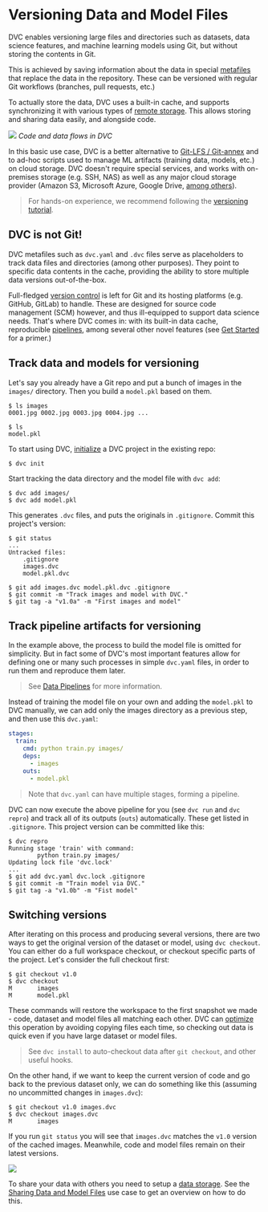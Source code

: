 # Versioning Data and Model Files

DVC enables versioning large files and directories such as datasets, data
science features, and machine learning models using Git, but without storing the
contents in Git.

This is achieved by saving information about the data in special
[metafiles](/doc/user-guide/dvc-files-and-directories) that replace the data in
the repository. These can be versioned with regular Git workflows (branches,
pull requests, etc.)

To actually store the data, DVC uses a built-in <abbr>cache</abbr>, and supports
synchronizing it with various types of
[remote storage](/doc/command-reference/remote). This allows storing and sharing
data easily, and alongside code.

![](/img/model-versioning-diagram.png) _Code and data flows in DVC_

In this basic use case, DVC is a better alternative to
[Git-LFS / Git-annex](/doc/user-guide/related-technologies) and to ad-hoc
scripts used to manage ML <abbr>artifacts</abbr> (training data, models, etc.)
on cloud storage. DVC doesn't require special services, and works with
on-premises storage (e.g. SSH, NAS) as well as any major cloud storage provider
(Amazon S3, Microsoft Azure, Google Drive,
[among others](/doc/command-reference/remote/add#supported-storage-types)).

> For hands-on experience, we recommend following the
> [versioning tutorial](/doc/use-cases/versioning-data-and-model-files).

## DVC is not Git!

DVC metafiles such as `dvc.yaml` and `.dvc` files serve as placeholders to track
data files and directories (among other purposes). They point to specific data
contents in the <abbr>cache</abbr>, providing the ability to store multiple data
versions out-of-the-box.

Full-fledged
[version control](https://git-scm.com/book/en/v2/Getting-Started-About-Version-Control)
is left for Git and its hosting platforms (e.g. GitHub, GitLab) to handle. These
are designed for source code management (SCM) however, and thus ill-equipped to
support data science needs. That's where DVC comes in: with its built-in data
<abbr>cache</abbr>, reproducible [pipelines](/doc/start/data-pipelines), among
several other novel features (see [Get Started](/doc/start/) for a primer.)

## Track data and models for versioning

Let's say you already have a Git repo and put a bunch of images in the `images/`
directory. Then you build a `model.pkl` based on them.

```dvc
$ ls images
0001.jpg 0002.jpg 0003.jpg 0004.jpg ...

$ ls
model.pkl
```

To start using DVC, [initialize](/doc/command-reference/init) a <abbr>DVC
project</abbr> in the existing repo:

```dvc
$ dvc init
```

Start tracking the data directory and the model file with `dvc add`:

```dvc
$ dvc add images/
$ dvc add model.pkl
```

This generates `.dvc` files, and puts the originals in `.gitignore`. Commit this
project's version:

```dvc
$ git status
...
Untracked files:
    .gitignore
    images.dvc
    model.pkl.dvc

$ git add images.dvc model.pkl.dvc .gitignore
$ git commit -m "Track images and model with DVC."
$ git tag -a "v1.0a" -m "First images and model"
```

## Track pipeline artifacts for versioning

In the example above, the process to build the model file is omitted for
simplicity. But in fact some of DVC's most important features allow for defining
one or many such processes in simple `dvc.yaml` files, in order to run them and
reproduce them later.

> See [Data Pipelines](/doc/start/data-pipelines) for more information.

Instead of training the model file on your own and adding the `model.pkl` to DVC
manually, we can add only the images directory as a previous step, and then use
this `dvc.yaml`:

```yaml
stages:
  train:
    cmd: python train.py images/
    deps:
      - images
    outs:
      - model.pkl
```

> Note that `dvc.yaml` can have multiple stages, forming a pipeline.

DVC can now execute the above pipeline for you (see `dvc run` and `dvc repro`)
and track all of its outputs (`outs`) automatically. These get listed in
`.gitignore`. This project version can be committed like this:

```dvc
$ dvc repro
Running stage 'train' with command:
        python train.py images/
Updating lock file 'dvc.lock'
...
$ git add dvc.yaml dvc.lock .gitignore
$ git commit -m "Train model via DVC."
$ git tag -a "v1.0b" -m "Fist model"
```

## Switching versions

After iterating on this process and producing several versions, there are two
ways to get the original version of the dataset or model, using `dvc checkout`.
You can either do a full <abbr>workspace</abbr> checkout, or checkout specific
parts of the project. Let's consider the full checkout first:

```dvc
$ git checkout v1.0
$ dvc checkout
M       images
M       model.pkl
```

These commands will restore the workspace to the first snapshot we made - code,
dataset and model files all matching each other. DVC can
[optimize](/doc/user-guide/large-dataset-optimization) this operation by
avoiding copying files each time, so checking out data is quick even if you have
large dataset or model files.

> See `dvc install` to auto-checkout data after `git checkout`, and other useful
> hooks.

On the other hand, if we want to keep the current version of code and go back to
the previous dataset only, we can do something like this (assuming no
uncommitted changes in `images.dvc`):

```dvc
$ git checkout v1.0 images.dvc
$ dvc checkout images.dvc
M       images
```

If you run `git status` you will see that `images.dvc` matches the `v1.0`
version of the <abbr>cached</abbr> images. Meanwhile, code and model files
remain on their latest versions.

![](/img/versioning.png)

To share your data with others you need to setup a
[data storage](/doc/command-reference/remote). See the
[Sharing Data and Model Files](/doc/use-cases/sharing-data-and-model-files) use
case to get an overview on how to do this.
